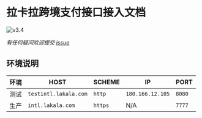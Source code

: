 # 拉卡拉跨境支付接口接入文档
![v3.4](https://img.shields.io/badge/Version-v3.4-blue.svg)

*有任何疑问欢迎提交 [issue](https://github.com/lklcrossboard/api/issues)*

## 环境说明
|**环境**|**HOST**|**SCHEME**|**IP**|**PORT**|
| ---- | ---- | ---- | ---- | ---- |
|测试|```testintl.lakala.com```|```http```|```180.166.12.105```|```8080```|
|生产|```intl.lakala.com```|```https```|N/A|```7777```|

